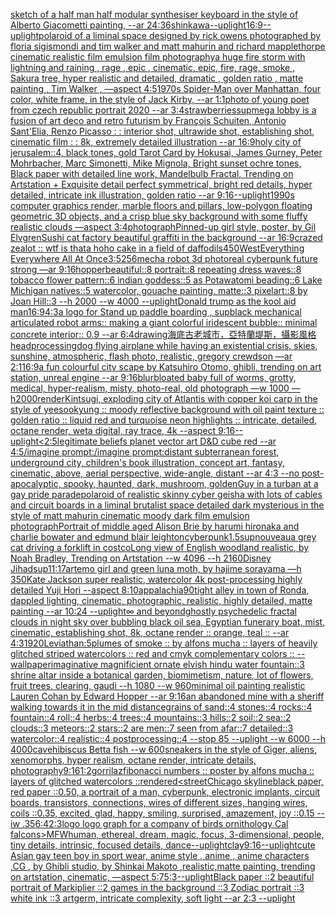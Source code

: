 [sketch of a half man half modular synthesiser keyboard in the style of Alberto Giacometti painting, --ar 24:36](https://www.ebank.nz/aiartgenerator?category=sketch%20of%20a%20half%20man%20half%20modular%20synthesiser%20keyboard%20in%20the%20style%20of%20Alberto%20Giacometti%20painting%2C%20--ar%2024%3A36)[shinkawa](https://www.ebank.nz/aiartgenerator?category=shinkawa)[--uplight](https://www.ebank.nz/aiartgenerator?category=--uplight)[16:9](https://www.ebank.nz/aiartgenerator?category=16%3A9)[--uplight](https://www.ebank.nz/aiartgenerator?category=--uplight)[polaroid of a liminal space designed by rick owens photographed by floria sigismondi and tim walker  and matt mahurin and richard mapplethorpe cinematic realistic film emulsion film photography](https://www.ebank.nz/aiartgenerator?category=polaroid%20of%20a%20liminal%20space%20designed%20by%20rick%20owens%20photographed%20by%20floria%20sigismondi%20and%20tim%20walker%20%20and%20matt%20mahurin%20and%20richard%20mapplethorpe%20cinematic%20realistic%20film%20emulsion%20film%20photography)[a huge fire storm with lightning and raining , rage , epic , cinematic, epic, fire, rage, smoke , Sakura tree, hyper realistic and detailed, dramatic , golden ratio , matte painting , Tim Walker , —aspect 4:5](https://www.ebank.nz/aiartgenerator?category=a%20huge%20fire%20storm%20with%20lightning%20and%20raining%20%2C%20rage%20%2C%20epic%20%2C%20cinematic%2C%20epic%2C%20fire%2C%20rage%2C%20smoke%20%2C%20Sakura%20tree%2C%20hyper%20realistic%20and%20detailed%2C%20dramatic%20%2C%20golden%20ratio%20%2C%20matte%20painting%20%2C%20Tim%20Walker%20%2C%20%E2%80%94aspect%204%3A5)[1970s Spider-Man over Manhattan, four color, white frame, in the style of Jack Kirby, --ar 1:1](https://www.ebank.nz/aiartgenerator?category=1970s%20Spider-Man%20over%20Manhattan%2C%20four%20color%2C%20white%20frame%2C%20in%20the%20style%20of%20Jack%20Kirby%2C%20--ar%201%3A1)[photo of young poet from czech republic portrait 2020 --ar 3:4](https://www.ebank.nz/aiartgenerator?category=photo%20of%20young%20poet%20from%20czech%20republic%20portrait%202020%20--ar%203%3A4)[strawberries](https://www.ebank.nz/aiartgenerator?category=strawberries)[sup](https://www.ebank.nz/aiartgenerator?category=sup)[mega lobby  is a fusion of art deco and retro futurism by François Schuiten, Antonio Sant'Elia, Renzo Picasso : : interior shot, ultrawide shot, establishing shot, cinematic film : : 8k, extremely detailed illustration --ar 16:9](https://www.ebank.nz/aiartgenerator?category=mega%20lobby%20%20is%20a%20fusion%20of%20art%20deco%20and%20retro%20futurism%20by%20Fran%C3%A7ois%20Schuiten%2C%20Antonio%20Sant%27Elia%2C%20Renzo%20Picasso%20%3A%20%3A%20interior%20shot%2C%20ultrawide%20shot%2C%20establishing%20shot%2C%20cinematic%20film%20%3A%20%3A%208k%2C%20extremely%20detailed%20illustration%20--ar%2016%3A9)[holy city of jerusalem::4, black tones, gold Tarot Card by Hokusai, James Gurney, Peter Mohrbacher, Marc Simonetti, Mike Mignola, Bright sunset ochre tones, Black paper with detailed line work, Mandelbulb Fractal, Trending on Artstation + Exquisite detail perfect symmetrical, bright red details, hyper detailed, intricate ink illustration, golden ratio --ar 9:16](https://www.ebank.nz/aiartgenerator?category=holy%20city%20of%20jerusalem%3A%3A4%2C%20black%20tones%2C%20gold%20Tarot%20Card%20by%20Hokusai%2C%20James%20Gurney%2C%20Peter%20Mohrbacher%2C%20Marc%20Simonetti%2C%20Mike%20Mignola%2C%20Bright%20sunset%20ochre%20tones%2C%20Black%20paper%20with%20detailed%20line%20work%2C%20Mandelbulb%20Fractal%2C%20Trending%20on%20Artstation%20%2B%20Exquisite%20detail%20perfect%20symmetrical%2C%20bright%20red%20details%2C%20hyper%20detailed%2C%20intricate%20ink%20illustration%2C%20golden%20ratio%20--ar%209%3A16)[--uplight](https://www.ebank.nz/aiartgenerator?category=--uplight)[1990s computer graphics render, marble floors and pillars, low-polygon floating geometric 3D objects, and a crisp blue sky background with some fluffy realistic clouds —aspect 3:4](https://www.ebank.nz/aiartgenerator?category=1990s%20computer%20graphics%20render%2C%20marble%20floors%20and%20pillars%2C%20low-polygon%20floating%20geometric%203D%20objects%2C%20and%20a%20crisp%20blue%20sky%20background%20with%20some%20fluffy%20realistic%20clouds%20%E2%80%94aspect%203%3A4)[photograph](https://www.ebank.nz/aiartgenerator?category=photograph)[Pinned-up girl style, poster, by Gil Elvgren](https://www.ebank.nz/aiartgenerator?category=Pinned-up%20girl%20style%2C%20poster%2C%20by%20Gil%20Elvgren)[Sushi cat factory beautiful graffiti in the background --ar 16:9](https://www.ebank.nz/aiartgenerator?category=Sushi%20cat%20factory%20beautiful%20graffiti%20in%20the%20background%20--ar%2016%3A9)[crazed zealot :: wtf is that](https://www.ebank.nz/aiartgenerator?category=crazed%20zealot%20%3A%3A%20wtf%20is%20that)[a hoho cake in a field of daffodils](https://www.ebank.nz/aiartgenerator?category=a%20hoho%20cake%20in%20a%20field%20of%20daffodils)[450](https://www.ebank.nz/aiartgenerator?category=450)[West](https://www.ebank.nz/aiartgenerator?category=West)[Everything Everywhere All At Once](https://www.ebank.nz/aiartgenerator?category=Everything%20Everywhere%20All%20At%20Once)[3:5](https://www.ebank.nz/aiartgenerator?category=3%3A5)[256](https://www.ebank.nz/aiartgenerator?category=256)[mecha robot 3d photoreal cyberpunk future strong —ar 9:16](https://www.ebank.nz/aiartgenerator?category=mecha%20robot%203d%20photoreal%20cyberpunk%20future%20strong%20%E2%80%94ar%209%3A16)[hopper](https://www.ebank.nz/aiartgenerator?category=hopper)[beautiful::8 portrait::8 repeating dress waves::8 tobacco flower pattern::6 indian goddess::5 as Potawatomi beading::6 Lake Michigan natives::5 watercolor, gouache painting, matte::3 pixelart::8 by Joan Hill::3 --h 2000 --w 4000 --uplight](https://www.ebank.nz/aiartgenerator?category=beautiful%3A%3A8%20portrait%3A%3A8%20repeating%20dress%20waves%3A%3A8%20tobacco%20flower%20pattern%3A%3A6%20indian%20goddess%3A%3A5%20as%20Potawatomi%20beading%3A%3A6%20Lake%20Michigan%20natives%3A%3A5%20watercolor%2C%20gouache%20painting%2C%20matte%3A%3A3%20pixelart%3A%3A8%20by%20Joan%20Hill%3A%3A3%20--h%202000%20--w%204000%20--uplight)[Donald trump as the kool aid man](https://www.ebank.nz/aiartgenerator?category=Donald%20trump%20as%20the%20kool%20aid%20man)[16:9](https://www.ebank.nz/aiartgenerator?category=16%3A9)[4:3](https://www.ebank.nz/aiartgenerator?category=4%3A3)[a logo for Stand up paddle boarding , sup](https://www.ebank.nz/aiartgenerator?category=a%20logo%20for%20Stand%20up%20paddle%20boarding%20%2C%20sup)[black mechanical articulated robot arms:: making a giant colorful  iridescent bubble:: minimal concrete interior:: 0.9  --ar 6:4](https://www.ebank.nz/aiartgenerator?category=black%20mechanical%20articulated%20robot%20arms%3A%3A%20making%20a%20giant%20colorful%20%20iridescent%20bubble%3A%3A%20minimal%20concrete%20interior%3A%3A%200.9%20%20--ar%206%3A4)[drawing](https://www.ebank.nz/aiartgenerator?category=drawing)[海底古老城市，亞特蘭堤斯，攝影風格](https://www.ebank.nz/aiartgenerator?category=%E6%B5%B7%E5%BA%95%E5%8F%A4%E8%80%81%E5%9F%8E%E5%B8%82%EF%BC%8C%E4%BA%9E%E7%89%B9%E8%98%AD%E5%A0%A4%E6%96%AF%EF%BC%8C%E6%94%9D%E5%BD%B1%E9%A2%A8%E6%A0%BC)[](https://www.ebank.nz/aiartgenerator?category=)[head](https://www.ebank.nz/aiartgenerator?category=head)[processing](https://www.ebank.nz/aiartgenerator?category=processing)[dog flying airplane while having an existential crisis, skies, sunshine, atmospheric, flash photo, realistic, gregory crewdson —ar 2:1](https://www.ebank.nz/aiartgenerator?category=dog%20flying%20airplane%20while%20having%20an%20existential%20crisis%2C%20skies%2C%20sunshine%2C%20atmospheric%2C%20flash%20photo%2C%20realistic%2C%20gregory%20crewdson%20%E2%80%94ar%202%3A1)[16:9](https://www.ebank.nz/aiartgenerator?category=16%3A9)[a fun colourful city scape by Katsuhiro Otomo, ghibli, trending on art station, unreal engine --ar 9:16](https://www.ebank.nz/aiartgenerator?category=a%20fun%20colourful%20city%20scape%20by%20Katsuhiro%20Otomo%2C%20ghibli%2C%20trending%20on%20art%20station%2C%20unreal%20engine%20--ar%209%3A16)[blur](https://www.ebank.nz/aiartgenerator?category=blur)[bloated baby full of worms, grotty, medical, hyper-realism, misty, photo-real, old photograph —w 1000 —h2000](https://www.ebank.nz/aiartgenerator?category=bloated%20baby%20full%20of%20worms%2C%20grotty%2C%20medical%2C%20hyper-realism%2C%20misty%2C%20photo-real%2C%20old%20photograph%20%E2%80%94w%201000%20%E2%80%94h2000)[render](https://www.ebank.nz/aiartgenerator?category=render)[Kintsugi, exploding city of Atlantis with copper koi carp in the style of yeesookyung :: moody reflective background with oil paint texture :: golden ratio :: liquid red and turquoise neon highlights :: intricate, detailed, octane render, weta digital, ray trace, 4k --aspect 9:16](https://www.ebank.nz/aiartgenerator?category=Kintsugi%2C%20exploding%20city%20of%20Atlantis%20with%20copper%20koi%20carp%20in%20the%20style%20of%20yeesookyung%20%3A%3A%20moody%20reflective%20background%20with%20oil%20paint%20texture%20%3A%3A%20golden%20ratio%20%3A%3A%20liquid%20red%20and%20turquoise%20neon%20highlights%20%3A%3A%20intricate%2C%20detailed%2C%20octane%20render%2C%20weta%20digital%2C%20ray%20trace%2C%204k%20--aspect%209%3A16)[--uplight](https://www.ebank.nz/aiartgenerator?category=--uplight)[<2:5](https://www.ebank.nz/aiartgenerator?category=%3C2%3A5)[legitimate beliefs planet vector art D&D cube red --ar 4:5](https://www.ebank.nz/aiartgenerator?category=legitimate%20beliefs%20planet%20vector%20art%20D%26D%20cube%20red%20--ar%204%3A5)[/imagine prompt:/imagine prompt:distant subterranean forest, underground city, children's book illustration, concept art, fantasy, cinematic, above, aerial perspective, wide-angle, distant  --ar 4:3 --no post-apocalyptic, spooky, haunted, dark, mushroom, golden](https://www.ebank.nz/aiartgenerator?category=/imagine%20prompt%3A/imagine%20prompt%3Adistant%20subterranean%20forest%2C%20underground%20city%2C%20children%27s%20book%20illustration%2C%20concept%20art%2C%20fantasy%2C%20cinematic%2C%20above%2C%20aerial%20perspective%2C%20wide-angle%2C%20distant%20%20--ar%204%3A3%20--no%20post-apocalyptic%2C%20spooky%2C%20haunted%2C%20dark%2C%20mushroom%2C%20golden)[Guy in a turban at a gay pride parade](https://www.ebank.nz/aiartgenerator?category=Guy%20in%20a%20turban%20at%20a%20gay%20pride%20parade)[polaroid of  realistic skinny cyber geisha with lots of cables and circuit boards in a liminal brutalist space detailed dark mysterious in the style of matt mahurin cinematic moody dark film emulsion photograph](https://www.ebank.nz/aiartgenerator?category=polaroid%20of%20%20realistic%20skinny%20cyber%20geisha%20with%20lots%20of%20cables%20and%20circuit%20boards%20in%20a%20liminal%20brutalist%20space%20detailed%20dark%20mysterious%20in%20the%20style%20of%20matt%20mahurin%20cinematic%20moody%20dark%20film%20emulsion%20photograph)[Portrait of middle aged Alison Brie by harumi hironaka and charlie bowater and edmund blair leighton](https://www.ebank.nz/aiartgenerator?category=Portrait%20of%20middle%20aged%20Alison%20Brie%20by%20harumi%20hironaka%20and%20charlie%20bowater%20and%20edmund%20blair%20leighton)[cyberpunk](https://www.ebank.nz/aiartgenerator?category=cyberpunk)[1.5](https://www.ebank.nz/aiartgenerator?category=1.5)[sup](https://www.ebank.nz/aiartgenerator?category=sup)[nouveau](https://www.ebank.nz/aiartgenerator?category=nouveau)[a grey cat driving a forklift in costco](https://www.ebank.nz/aiartgenerator?category=a%20grey%20cat%20driving%20a%20forklift%20in%20costco)[Long view of English woodland realistic, by Noah Bradley, Trending on Artstation    --w 4096  --h 2160](https://www.ebank.nz/aiartgenerator?category=Long%20view%20of%20English%20woodland%20realistic%2C%20by%20Noah%20Bradley%2C%20Trending%20on%20Artstation%20%20%20%20--w%204096%20%20--h%202160)[Disney Jihad](https://www.ebank.nz/aiartgenerator?category=Disney%20Jihad)[sup](https://www.ebank.nz/aiartgenerator?category=sup)[11:17](https://www.ebank.nz/aiartgenerator?category=11%3A17)[art](https://www.ebank.nz/aiartgenerator?category=art)[emo girl and green luna moth, by hajime sorayama —h 350](https://www.ebank.nz/aiartgenerator?category=emo%20girl%20and%20green%20luna%20moth%2C%20by%20hajime%20sorayama%20%E2%80%94h%20350)[Kate Jackson super realistic, watercolor 4k post-processing highly detailed Yuji Hori --aspect 8:10](https://www.ebank.nz/aiartgenerator?category=Kate%20Jackson%20super%20realistic%2C%20watercolor%204k%20post-processing%20highly%20detailed%20Yuji%20Hori%20--aspect%208%3A10)[appalachia](https://www.ebank.nz/aiartgenerator?category=appalachia)[90](https://www.ebank.nz/aiartgenerator?category=90)[tight alley in town of Ronda, dappled lighting, cinematic, photographic, realistic, highly detailed, matte painting --ar 10:24 --uplight](https://www.ebank.nz/aiartgenerator?category=tight%20alley%20in%20town%20of%20Ronda%2C%20dappled%20lighting%2C%20cinematic%2C%20photographic%2C%20realistic%2C%20highly%20detailed%2C%20matte%20painting%20--ar%2010%3A24%20--uplight)[∞ and beyond](https://www.ebank.nz/aiartgenerator?category=%E2%88%9E%20and%20beyond)[ghostly psychedelic fractal clouds in night sky over bubbling black oil sea, Egyptian funerary boat, mist, cinematic, establishing shot, 8k, octane render :: orange, teal :: --ar 4:3](https://www.ebank.nz/aiartgenerator?category=ghostly%20psychedelic%20fractal%20clouds%20in%20night%20sky%20over%20bubbling%20black%20oil%20sea%2C%20Egyptian%20funerary%20boat%2C%20mist%2C%20cinematic%2C%20establishing%20shot%2C%208k%2C%20octane%20render%20%3A%3A%20orange%2C%20teal%20%3A%3A%20--ar%204%3A3)[1920](https://www.ebank.nz/aiartgenerator?category=1920)[Leviathan:5](https://www.ebank.nz/aiartgenerator?category=Leviathan%3A5)[plumes of smoke :: by alfons mucha :: layers of heavily glitched striped watercolors :: red and cmyk complementary colors :: --wallpaper](https://www.ebank.nz/aiartgenerator?category=plumes%20of%20smoke%20%3A%3A%20by%20alfons%20mucha%20%3A%3A%20layers%20of%20heavily%20glitched%20striped%20watercolors%20%3A%3A%20red%20and%20cmyk%20complementary%20colors%20%3A%3A%20--wallpaper)[imaginative magnificient ornate elvish hindu water fountain::3 shrine altar inside a botanical garden, biomimetism, nature, lot of flowers, fruit trees, clearing, gaudi --h 1080 --w 960](https://www.ebank.nz/aiartgenerator?category=imaginative%20magnificient%20ornate%20elvish%20hindu%20water%20fountain%3A%3A3%20shrine%20altar%20inside%20a%20botanical%20garden%2C%20biomimetism%2C%20nature%2C%20lot%20of%20flowers%2C%20fruit%20trees%2C%20clearing%2C%20gaudi%20--h%201080%20--w%20960)[minimal oil painting realistic Lauren Cohan by Edward Hopper --ar 9:16](https://www.ebank.nz/aiartgenerator?category=minimal%20oil%20painting%20realistic%20Lauren%20Cohan%20by%20Edward%20Hopper%20--ar%209%3A16)[an abandoned mine with a sheriff walking towards it in the mid distance](https://www.ebank.nz/aiartgenerator?category=an%20abandoned%20mine%20with%20a%20sheriff%20walking%20towards%20it%20in%20the%20mid%20distance)[grains of sand::4 stones::4 rocks::4 fountain::4 roll::4 herbs::4 trees::4 mountains::3 hills::2 soil::2 sea::2 clouds::3 meteors::2 stars::2 are men::7 seen from afar::7 detailed::3 watercolor::4 realistic::4 postprocessing::4 --stop 85 --uplight --w 6000 --h 4000](https://www.ebank.nz/aiartgenerator?category=grains%20of%20sand%3A%3A4%20stones%3A%3A4%20rocks%3A%3A4%20fountain%3A%3A4%20roll%3A%3A4%20herbs%3A%3A4%20trees%3A%3A4%20mountains%3A%3A3%20hills%3A%3A2%20soil%3A%3A2%20sea%3A%3A2%20clouds%3A%3A3%20meteors%3A%3A2%20stars%3A%3A2%20are%20men%3A%3A7%20seen%20from%20afar%3A%3A7%20detailed%3A%3A3%20watercolor%3A%3A4%20realistic%3A%3A4%20postprocessing%3A%3A4%20--stop%2085%20--uplight%20--w%206000%20--h%204000)[cave](https://www.ebank.nz/aiartgenerator?category=cave)[hibiscus Betta fish --w 600](https://www.ebank.nz/aiartgenerator?category=hibiscus%20Betta%20fish%20--w%20600)[sneakers in the style of Giger, aliens, xenomorphs, hyper realism, octane render, intricate details, photography](https://www.ebank.nz/aiartgenerator?category=sneakers%20in%20the%20style%20of%20Giger%2C%20aliens%2C%20xenomorphs%2C%20hyper%20realism%2C%20octane%20render%2C%20intricate%20details%2C%20photography)[9:16](https://www.ebank.nz/aiartgenerator?category=9%3A16)[1:2](https://www.ebank.nz/aiartgenerator?category=1%3A2)[gorrilaz](https://www.ebank.nz/aiartgenerator?category=gorrilaz)[fibonacci numbers :: poster by alfons mucha :: layers of glitched watercolors ::](https://www.ebank.nz/aiartgenerator?category=fibonacci%20numbers%20%3A%3A%20poster%20by%20alfons%20mucha%20%3A%3A%20layers%20of%20glitched%20watercolors%20%3A%3A)[rendered](https://www.ebank.nz/aiartgenerator?category=rendered)[<street](https://www.ebank.nz/aiartgenerator?category=%3Cstreet)[Chicago skyline](https://www.ebank.nz/aiartgenerator?category=Chicago%20skyline)[black paper, red paper ::0.50, a portrait of a man, cyberpunk, electronic implants, circuit boards, transistors, connections, wires of different sizes, hanging wires, coils ::0.35, excited, glad, happy, smiling, surprised, amazement, joy ::0.15 --iw .35](https://www.ebank.nz/aiartgenerator?category=black%20paper%2C%20red%20paper%20%3A%3A0.50%2C%20a%20portrait%20of%20a%20man%2C%20cyberpunk%2C%20electronic%20implants%2C%20circuit%20boards%2C%20transistors%2C%20connections%2C%20wires%20of%20different%20sizes%2C%20hanging%20wires%2C%20coils%20%3A%3A0.35%2C%20excited%2C%20glad%2C%20happy%2C%20smiling%2C%20surprised%2C%20amazement%2C%20joy%20%3A%3A0.15%20--iw%20.35)[6:4](https://www.ebank.nz/aiartgenerator?category=6%3A4)[2:3](https://www.ebank.nz/aiartgenerator?category=2%3A3)[logo logo graph for a company of birds ornithology Cal falcons](https://www.ebank.nz/aiartgenerator?category=logo%20logo%20graph%20for%20a%20company%20of%20birds%20ornithology%20Cal%20falcons)[>MFW](https://www.ebank.nz/aiartgenerator?category=%3EMFW)[human, ethereal, dream, magic, focus, 3-dimensional, people, tiny details, intrinsic, focused details, dance](https://www.ebank.nz/aiartgenerator?category=human%2C%20ethereal%2C%20dream%2C%20magic%2C%20focus%2C%203-dimensional%2C%20people%2C%20tiny%20details%2C%20intrinsic%2C%20focused%20details%2C%20dance)[--uplight](https://www.ebank.nz/aiartgenerator?category=--uplight)[clay](https://www.ebank.nz/aiartgenerator?category=clay)[9:16](https://www.ebank.nz/aiartgenerator?category=9%3A16)[--uplight](https://www.ebank.nz/aiartgenerator?category=--uplight)[cute Asian gay   teen boy in sport wear, anime style , anime , anime characters ,CG , by Ghibli studio, by Shinkai Makoto ,realistic,matte painting, trending on artstation, cinematic, —aspect 5:7](https://www.ebank.nz/aiartgenerator?category=cute%20Asian%20gay%20%20%20teen%20boy%20in%20sport%20wear%2C%20anime%20style%20%2C%20anime%20%2C%20anime%20characters%20%2CCG%20%2C%20by%20Ghibli%20studio%2C%20by%20Shinkai%20Makoto%20%2Crealistic%2Cmatte%20painting%2C%20trending%20on%20artstation%2C%20cinematic%2C%20%E2%80%94aspect%205%3A7)[5:3](https://www.ebank.nz/aiartgenerator?category=5%3A3)[--uplight](https://www.ebank.nz/aiartgenerator?category=--uplight)[Black paper ::2 beautiful portrait of Markiplier ::2 games in the background ::3 Zodiac portrait ::3 white ink ::3 artgerm, intricate complexity, soft light --ar 2:3 --uplight](https://www.ebank.nz/aiartgenerator?category=Black%20paper%20%3A%3A2%20beautiful%20portrait%20of%20Markiplier%20%3A%3A2%20games%20in%20the%20background%20%3A%3A3%20Zodiac%20portrait%20%3A%3A3%20white%20ink%20%3A%3A3%20artgerm%2C%20intricate%20complexity%2C%20soft%20light%20--ar%202%3A3%20--uplight)